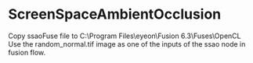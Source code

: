 # ScreenSpaceAmbientOcclusion
Copy ssaoFuse file to C:\Program Files\eyeon\Fusion 6.3\Fuses\OpenCL
Use the random_normal.tif image as one of the inputs of the ssao node in fusion flow.

